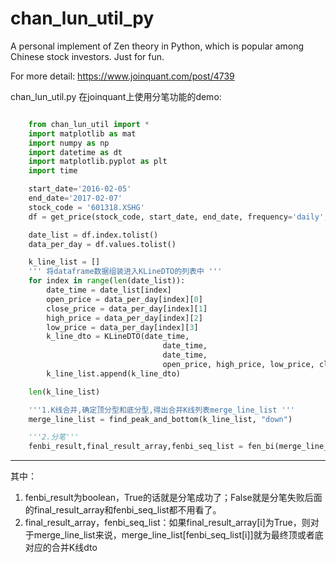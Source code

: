 # chan_lun_util_py
A personal implement of Zen theory in Python, which is popular among Chinese stock investors. Just for fun. 

For more detail: https://www.joinquant.com/post/4739

chan_lun_util.py 在joinquant上使用分笔功能的demo:

```python

    from chan_lun_util import *
    import matplotlib as mat
    import numpy as np
    import datetime as dt
    import matplotlib.pyplot as plt
    import time

    start_date='2016-02-05'
    end_date='2017-02-07'
    stock_code = '601318.XSHG'
    df = get_price(stock_code, start_date, end_date, frequency='daily', fields=['open','close','high', 'low'],skip_paused=False,fq='pre')

    date_list = df.index.tolist()
    data_per_day = df.values.tolist()

    k_line_list = []
    ''' 将dataframe数据组装进入KLineDTO的列表中 '''
    for index in range(len(date_list)):
        date_time = date_list[index]
        open_price = data_per_day[index][0]
        close_price = data_per_day[index][1]
        high_price = data_per_day[index][2]
        low_price = data_per_day[index][3]
        k_line_dto = KLineDTO(date_time,
                                  date_time,
                                  date_time,
                                  open_price, high_price, low_price, close_price)
        k_line_list.append(k_line_dto)

    len(k_line_list)

    '''1.K线合并,确定顶分型和底分型,得出合并K线列表merge_line_list '''
    merge_line_list = find_peak_and_bottom(k_line_list, "down")

    '''2.分笔'''
    fenbi_result,final_result_array,fenbi_seq_list = fen_bi(merge_line_list)


```

------------------------------------------------
其中：<br/>
1. fenbi_result为boolean，True的话就是分笔成功了；False就是分笔失败后面的final_result_array和fenbi_seq_list都不用看了。<br/>
2. final_result_array，fenbi_seq_list：如果final_result_array[i]为True，则对于merge_line_list来说，merge_line_list[fenbi_seq_list[i]]就为最终顶或者底对应的合并K线dto <br/>
